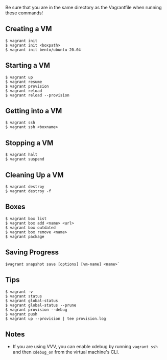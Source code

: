 Be sure that you are in the same directory as the Vagrantfile when running these commands!

## Creating a VM

```console
$ vagrant init        
$ vagrant init <boxpath>
$ vagrant init bento/ubuntu-20.04
```

## Starting a VM

```console
$ vagrant up      
$ vagrant resume           
$ vagrant provision           
$ vagrant reload              
$ vagrant reload --provision
```

## Getting into a VM
```console
$ vagrant ssh 
$ vagrant ssh <boxname>
```

## Stopping a VM
```
$ vagrant halt    
$ vagrant suspend
```

## Cleaning Up a VM
```console
$ vagrant destroy   
$ vagrant destroy -f
```

## Boxes
```console
$ vagrant box list        
$ vagrant box add <name> <url>
$ vagrant box outdated
$ vagrant box remove <name>
$ vagrant package
```
## Saving Progress
```console
$vagrant snapshot save [options] [vm-name] <name>`
```

## Tips
```console
$ vagrant -v                    
$ vagrant status                
$ vagrant global-status         
$ vagrant global-status --prune 
$ vagrant provision --debug  
$ vagrant push    
$ vagrant up --provision | tee provision.log
```
## Notes
- If you are using VVV, you can enable xdebug by running `vagrant ssh` and then `xdebug_on` from the virtual machine's CLI.

